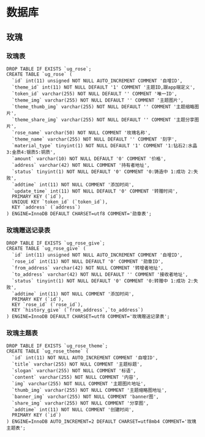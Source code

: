 # 数据库
## 玫瑰

### 玫瑰表
    DROP TABLE IF EXISTS `ug_rose`;
    CREATE TABLE `ug_rose` (
      `id` int(11) unsigned NOT NULL AUTO_INCREMENT COMMENT '自增ID',
      `theme_id` int(11) NOT NULL DEFAULT '1' COMMENT '主题ID,跟app端定义',
      `token_id` varchar(255) NOT NULL DEFAULT '' COMMENT '唯一ID',
      `theme_img` varchar(255) NOT NULL DEFAULT '' COMMENT '主题图片',
      `theme_thumb_img` varchar(255) NOT NULL DEFAULT '' COMMENT '主题缩略图片',
      `theme_share_img` varchar(255) NOT NULL DEFAULT '' COMMENT '主题分享图片',
      `rose_name` varchar(50) NOT NULL COMMENT '玫瑰名称',
      `theme_name` varchar(255) NOT NULL DEFAULT '' COMMENT '刻字',
      `material_type` tinyint(1) NOT NULL DEFAULT '1' COMMENT '1:钻石2:水晶3:金质4:银质5:铜质',
      `amount` varchar(10) NOT NULL DEFAULT '0' COMMENT '价格',
      `address` varchar(42) NOT NULL COMMENT '持有者地址',
      `status` tinyint(1) NOT NULL DEFAULT '0' COMMENT '0:铸造中 1:成功 2:失败',
      `addtime` int(11) NOT NULL COMMENT '添加时间',
      `update_time` int(11) NOT NULL DEFAULT '0' COMMENT '转赠时间',
      PRIMARY KEY (`id`),
      UNIQUE KEY `token_id` (`token_id`),
      KEY `address` (`address`)
    ) ENGINE=InnoDB DEFAULT CHARSET=utf8 COMMENT='勋章表';

### 玫瑰赠送记录表
    DROP TABLE IF EXISTS `ug_rose_give`;
    CREATE TABLE `ug_rose_give` (
      `id` int(11) unsigned NOT NULL AUTO_INCREMENT COMMENT '自增ID',
      `rose_id` int(11) NOT NULL DEFAULT '0' COMMENT '勋章ID',
      `from_address` varchar(42) NOT NULL COMMENT '转增者地址',
      `to_address` varchar(42) NOT NULL DEFAULT '' COMMENT '接收者地址',
      `status` tinyint(1) NOT NULL DEFAULT '0' COMMENT '0:转赠中 1:成功 2:失败',
      `addtime` int(11) NOT NULL COMMENT '添加时间',
      PRIMARY KEY (`id`),
      KEY `rose_id` (`rose_id`),
      KEY `history_give` (`from_address`,`to_address`)
    ) ENGINE=InnoDB DEFAULT CHARSET=utf8 COMMENT='玫瑰赠送记录表';
    
    
### 玫瑰主题表
    DROP TABLE IF EXISTS `ug_rose_theme`;
    CREATE TABLE `ug_rose_theme` (
      `id` int(11) NOT NULL AUTO_INCREMENT COMMENT '自增ID',
      `title` varchar(255) NOT NULL COMMENT '主题标题',
      `slogan` varchar(255) NOT NULL COMMENT '标语',
      `content` varchar(255) NOT NULL COMMENT '内容',
      `img` varchar(255) NOT NULL COMMENT '主题图片地址',
      `thumb_img` varchar(255) NOT NULL COMMENT '主题缩略图地址',
      `banner_img` varchar(255) NOT NULL COMMENT 'banner图',
      `share_img` varchar(255) NOT NULL COMMENT '分享图',
      `addtime` int(11) NOT NULL COMMENT '创建时间',
      PRIMARY KEY (`id`)
    ) ENGINE=InnoDB AUTO_INCREMENT=2 DEFAULT CHARSET=utf8mb4 COMMENT='玫瑰主题表';